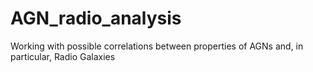 # AGN_radio_analysis
Working with possible correlations between properties of AGNs and, in particular, Radio Galaxies
